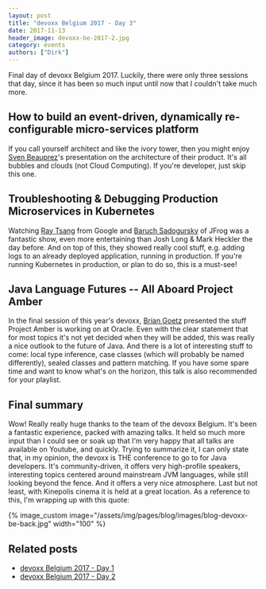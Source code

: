 ```yaml
---
layout: post
title: "devoxx Belgium 2017 - Day 3"
date: 2017-11-13
header_image: devoxx-be-2017-2.jpg
category: events
authors: ["Dirk"]
---
```


Final day of devoxx Belgium 2017.
Luckily, there were only three sessions that day, since it has been so much input until now that I couldn't take much more.

## How to build an event-driven, dynamically re-configurable micro-services platform

If you call yourself architect and like the ivory tower, then you might enjoy [Sven Beauprez](https://twitter.com/SvenBeauprez)'s presentation on the architecture of their product.
It's all bubbles and clouds (not Cloud Computing).
If you're developer, just skip this one.

## Troubleshooting & Debugging Production Microservices in Kubernetes

Watching [Ray Tsang](https://twitter.com/saturnism) from Google and [Baruch Sadogursky](https://twitter.com/jbaruch) of JFrog was a fantastic show, even more entertaining than Josh Long & Mark Heckler the day before.
And on top of this, they showed really cool stuff, e.g. adding logs to an already deployed application, running in production.
If you're running Kubernetes in production, or plan to do so, this is a must-see!

## Java Language Futures -- All Aboard Project Amber

In the final session of this year's devoxx, [Brian Goetz](https://twitter.com/BrianGoetz) presented the stuff Project Amber is working on at Oracle.
Even with the clear statement that for most topics it's not yet decided when they will be added, this was really a nice outlook to the future of Java.
And there is a lot of interesting stuff to come: local type inference, case classes (which will probably be named
differently), sealed classes and pattern matching.
If you have some spare time and want to know what's on the horizon, this talk is also recommended for your playlist.

## Final summary

Wow!
Really really huge thanks to the team of the devoxx Belgium.
It's been a fantastic experience, packed with amazing talks.
It held so much more input than I could see or soak up that I'm very happy that all talks are available on Youtube, and quickly.
Trying to summarize it, I can only state that, in my opinion, the devoxx is THE conference to go to for Java developers.
It's community-driven, it offers very high-profile speakers, interesting topics centered around mainstream JVM languages, while still looking beyond the fence.
And it offers a very nice atmosphere.
Last but not least, with Kinepolis cinema it is held at a great location.
As a reference to this, I'm wrapping up with this quote:

{% image_custom image="/assets/img/pages/blog/images/blog-devoxx-be-back.jpg" width="100" %}

## Related posts

* [devoxx Belgium 2017 - Day 1](https://developer.epages.com/blog/2017/11/09/devoxx-belgium-2017-day-1.html)
* [devoxx Belgium 2017 - Day 2](https://developer.epages.com/blog/2017/11/10/devoxx-belgium-2017-day-2.html)
